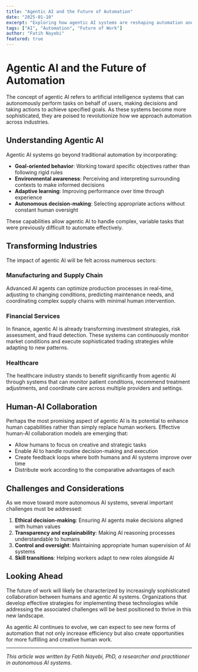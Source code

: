 ```yaml
---
title: "Agentic AI and the Future of Automation"
date: "2025-01-10"
excerpt: "Exploring how agentic AI systems are reshaping automation and creating new opportunities for human-AI collaboration."
tags: ["AI", "Automation", "Future of Work"]
author: "Fatih Nayebi"
featured: true
---
```


# Agentic AI and the Future of Automation

The concept of agentic AI refers to artificial intelligence systems that can autonomously perform tasks on behalf of users, making decisions and taking actions to achieve specified goals. As these systems become more sophisticated, they are poised to revolutionize how we approach automation across industries.

## Understanding Agentic AI

Agentic AI systems go beyond traditional automation by incorporating:

- **Goal-oriented behavior**: Working toward specific objectives rather than following rigid rules
- **Environmental awareness**: Perceiving and interpreting surrounding contexts to make informed decisions
- **Adaptive learning**: Improving performance over time through experience
- **Autonomous decision-making**: Selecting appropriate actions without constant human oversight

These capabilities allow agentic AI to handle complex, variable tasks that were previously difficult to automate effectively.

## Transforming Industries

The impact of agentic AI will be felt across numerous sectors:

### Manufacturing and Supply Chain

Advanced AI agents can optimize production processes in real-time, adjusting to changing conditions, predicting maintenance needs, and coordinating complex supply chains with minimal human intervention.

### Financial Services

In finance, agentic AI is already transforming investment strategies, risk assessment, and fraud detection. These systems can continuously monitor market conditions and execute sophisticated trading strategies while adapting to new patterns.

### Healthcare

The healthcare industry stands to benefit significantly from agentic AI through systems that can monitor patient conditions, recommend treatment adjustments, and coordinate care across multiple providers and settings.

## Human-AI Collaboration

Perhaps the most promising aspect of agentic AI is its potential to enhance human capabilities rather than simply replace human workers. Effective human-AI collaboration models are emerging that:

- Allow humans to focus on creative and strategic tasks
- Enable AI to handle routine decision-making and execution
- Create feedback loops where both humans and AI systems improve over time
- Distribute work according to the comparative advantages of each

## Challenges and Considerations

As we move toward more autonomous AI systems, several important challenges must be addressed:

1. **Ethical decision-making**: Ensuring AI agents make decisions aligned with human values
2. **Transparency and explainability**: Making AI reasoning processes understandable to humans
3. **Control and oversight**: Maintaining appropriate human supervision of AI systems
4. **Skill transitions**: Helping workers adapt to new roles alongside AI

## Looking Ahead

The future of work will likely be characterized by increasingly sophisticated collaboration between humans and agentic AI systems. Organizations that develop effective strategies for implementing these technologies while addressing the associated challenges will be best positioned to thrive in this new landscape.

As agentic AI continues to evolve, we can expect to see new forms of automation that not only increase efficiency but also create opportunities for more fulfilling and creative human work.

---

*This article was written by Fatih Nayebi, PhD, a researcher and practitioner in autonomous AI systems.* 
